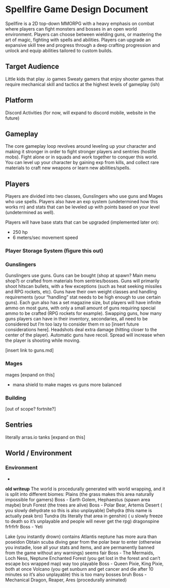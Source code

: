 # Spellfire Game Design Document
Spellfire is a 2D top-down MMORPG with a heavy emphasis on combat where players can fight monsters and bosses in an open world environment. Players can choose between wielding guns, or mastering the art of magic, fighting with spells and abilities. Players can upgrade an expansive skill tree and progress through a deep crafting progression and unlock and equip abilities tailored to custom builds.

## Target Audience
Little kids that play .io games
Sweaty gamers that enjoy shooter games that require mechanical skill and tactics at the highest levels of gameplay (ish)

## Platform
Discord Activities (for now, will expand to discord mobile, website in the future)

## Gameplay
The core gameplay loop revolves around leveling up your character and making it stronger in order to fight stronger players and sentries (hostile mobs). Fight alone or in squads and work together to conquer this world. You can level up your character by gaining exp from kills, and collect rare materials to craft new weapons or learn new abilities/spells.

## Players
Players are divided into two classes, Gunslingers who use guns and Mages who use spells. Players also have an exp system (undetermined how this works rn) and stats that can be leveled up with points based on your level (undetermined as well).

Players will have base stats that can be upgraded (implemented later on):
- 250 hp
- 6 meters/sec movement speed

### Player Storage System (figure this out)

### Gunslingers
Gunslingers use guns. Guns can be bought (shop at spawn? Main menu shop?) or crafted from materials from sentries/bosses. Guns will primarily shoot hitscan bullets, with a few exceptions (such as heat seeking missiles and RPG rockets, etc). Guns have their own weight classes and handling requirements (your “handling” stat needs to be high enough to use certain guns). Each gun also has a set magazine size, but players will have infinite ammo on most guns, with only a small amount of guns requiring special ammo to be crafted (RPG rockets for example). Swapping guns, how many guns players can have in their inventory, secondaries, all need to be considered but I’m too lazy to consider them rn so [insert future considerations here]. Headshots deal extra damage (hitting closer to the center of the player). Automatic guns have recoil. Spread will increase when the player is shooting while moving.

[insert link to guns.md]

### Mages
mages [expand on this]
- mana shield to make mages vs guns more balanced

### Building
[out of scope? fortnite?]

## Sentries
literally arras.io tanks [expand on this]

## World / Environment
### Environment
- 

**old writeup**
The world is procedurally generated with world wrapping, and it is split into different biomes:
Plains (the grass makes this area naturally impossible for gamers) 
Boss - Earth Golem, Hephaestus (spawn area maybe)
bruh
Forest (the trees are alive)
Boss - Polar Bear, Artemis 
Desert ( you slowly dehydrate so this is also unplayable)
Dehydra (this name is actually peak bro)
Tundra (its literally that area in genshin) ( u slowly freeze to death so it’s unplayable and people will never get the rpg) dragonspine frfrfrfr
Boss - Yeti

Lake (you instantly drown)
contains Atlantis
neptune has more aura than poseidon
Obtain scuba diving gear from the polar bear to enter (otherwise you instadie, lose all your stats and items, and are permanently banned from the game without any warnings) seems fair
Boss - The Mermaids, Loch Ness, Neptune
Enchanted Forest (you get lost in the forest and can’t escape bcs wrapped map) way too playable
Boss - Queen Pixie, King Pixie, both at once
Volcano (you get sunburn and get cancer and die after 10 minutes so it’s also unplayable) this is too many bosses bruh
Boss - Mechanical Dragon, Reaper, Ares (procedurally animated)
